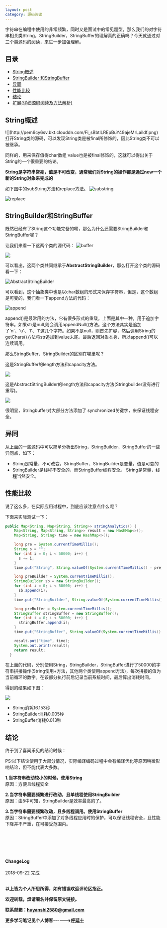 ```yaml
---
layout: post
category: 源码阅读
---
```


 字符串在编程中使用的非常频繁，同时又是面试中的常见题型，那么我们的对字符串相关类String，StringBuilder，StringBuffer的理解真的正确吗？今天就通过对三个类源码的阅读，来进一步加强理解。  

 ## 目录
 * <a href="#2">String概述</a>
 * <a href="#3">StringBuilder 和StringBuffer</a>
 * <a href="#4">异同</a>
 * <a href="#5">性能比较</a>
 * <a href="#6">结论</a>
 * <a href="#7">扩展(详细源码阅读及方法解析)</a>



 <h2 id="2"> String概述</h2>
  ![](http://pem6cy6sv.bkt.clouddn.com/Fi_sBbtlLREpBuY49ajeMrLaildf.png)
打开String类的源码，可以发现String类是被final所修饰的，因此String类不可以被继承。  

同样的，用来保存值得char数组 value也是被final修饰的，这就可以得出关于String的一个很重要的结论。  

**String是字符串常亮，值是不可改变，通常我们对String的操作都是通过new一个新的String对象来完成的**  

如下图中的subString方法和replace方法。
![substring](http://pem6cy6sv.bkt.clouddn.com/markdown-img-paste-20180921000114583.png)

![replace](http://pem6cy6sv.bkt.clouddn.com/markdown-img-paste-20180921000240260.png)


 <h2 id="3"> StringBuilder和StringBuffer</h2>

 既然已经有了String这个功能完备的嘞，那么为什么还需要StringBuilder和StringBuffer呢？


 让我们来看一下这两个类的源代码：
 ![buffer](http://pem6cy6sv.bkt.clouddn.com/markdown-img-paste-20180921002301146.png)

 ![](http://pem6cy6sv.bkt.clouddn.com/markdown-img-paste-20180921002336352.png)

 可以看出，这两个类共同继承于**AbstractStringBuilder**，那么打开这个类的源码看一下：

 ![AbstractStringBuilder](http://pem6cy6sv.bkt.clouddn.com/markdown-img-paste-20180921002434384.png)

 可以看到，这个抽象类中也是以char数组的形式来保存字符串，但是，这个数组是可变的，我们看一下append方法的代码：  

![append](http://pem6cy6sv.bkt.clouddn.com/markdown-img-paste-20180921002947941.png)

 append()是最常用的方法，它有很多形式的重载。上面是其中一种，用于追加字符串。如果str是null,则会调用appendNull()方法。这个方法其实是追加了'n'、'u'、'l'、'l'这几个字符。如果不是null，则首先扩容，然后调用String的getChars()方法将str追加到value末尾。最后返回对象本身，所以append()可以连续调用。


那么StringBuffer、StringBuilder的区别在哪里呢？

这是StringBuffer的length方法和capacity方法。

![](http://pem6cy6sv.bkt.clouddn.com/markdown-img-paste-2018092100342915.png)

这是AbstractStringBuilder的length方法和capacity方法(Stringbuilder没有进行重写)。

![](http://pem6cy6sv.bkt.clouddn.com/markdown-img-paste-20180921003635251.png)

很明显，Stringbuffer对大部分方法添加了 synchronized关键字，来保证线程安全。


 <h2 id="4"> 异同</h2>

从上面的一些源码中可以简单分析出String，StringBuilder，StringBuffer的一些异同点，如下：  
* String是常量，不可改变，StringBuffer、StringBuilder是变量，值是可变的
* StringBuilder是线程不安全的，而StringBuffer线程安全。 String是常量，线程当然安全。


<h2 id="5"> 性能比较</h2>

说了这么多，在实际应用过程中，到底应该注意点什么呢？

下面来实际测试一下：  

```java
public Map<String, Map<String, String>> stringAnalytics() {
    Map<String, Map<String, String>> result = new HashMap<>();
    Map<String, String> time = new HashMap<>();

    long pre = System.currentTimeMillis();
    String s = "";
    for (int i = 0; i < 50000; i++) {
      s += i;
    }
    time.put("String", String.valueOf(System.currentTimeMillis() - pre));

    long preBuilder = System.currentTimeMillis();
    StringBuilder sb = new StringBuilder();
    for (int i = 0; i < 50000; i++) {
      sb.append(i);
    }
    time.put("StringBuilder", String.valueOf(System.currentTimeMillis() - preBuilder));

    long preBuffer = System.currentTimeMillis();
    StringBuffer stringBuffer = new StringBuffer();
    for (int i = 0; i < 50000; i++) {
      stringBuffer.append(i);
    }
    time.put("StringBuffer", String.valueOf(System.currentTimeMillis() - preBuffer));

    result.put("time", time);
    System.out.print(result);
    return result;
  }
```

在上面的代码，分别使用String，StringBuilder，StringBuffer进行了50000的字符串拼接操作(String使用+方法，其他两个类使用append方法)，每次拼接的值为当前循环的数字。在该部分执行前后记录当前系统时间，最后算出消耗时间。

得到的结果如下图：  

![](http://pem6cy6sv.bkt.clouddn.com/markdown-img-paste-2018092100463015.png)

* String消耗16.153秒
* StringBuilder消耗0.005秒
* StringBuffer消耗0.013秒

<h2 id="6"> 结论</h2>
终于到了喜闻乐见的结论时候：  

PS:以下结论使用于大部分情况，实际编译编码过程中会有编译优化等原因稍微影响结论，但不能代表大多数。

**1.当字符串改动较小的时候，使用String**  
原因：方便且线程安全

**2.当字符串需要频繁进行改动，且单线程使用StringBuilder**  
原因：由5中可知，StringBuilder是效率最高的了。

**3.当字符串需要频繁改动，且多线程调用。使用StringBuffer**  
原因：StringBuffer中添加了对多线程应用时的保护，可以保证线程安全，且性能下降并不严重，在可接受范围内。










<br>
<br>
<br>
<br>
<h4>ChangeLog</h4>
2018-09-22 完成
<br>
<br>

**以上皆为个人所思所得，如有错误欢迎评论区指正。**

**欢迎转载，烦请署名并保留原文链接。**

**联系邮箱：huyanshi2580@gmail.com**

**更多学习笔记见个人博客------><a href="{{ site.baseurl }}/">呼延十</a>**

